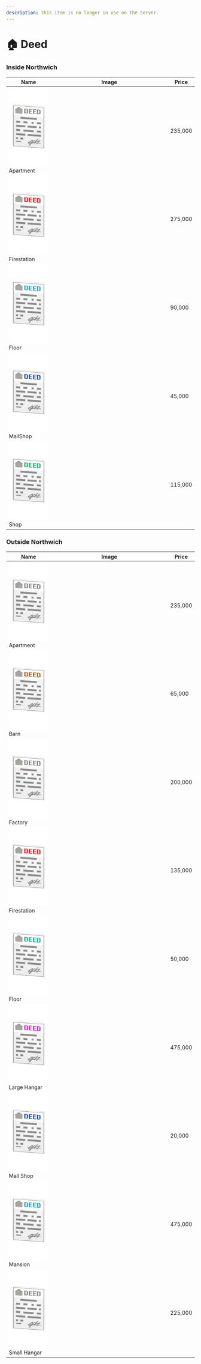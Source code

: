 ```yaml
---
description: This item is no longer in use on the server.
---
```


# 🏠 Deed

### Inside Northwich

<table><thead><tr><th width="132.33333333333331">Name</th><th width="493">Image</th><th>Price</th></tr></thead><tbody><tr><td><img src="../../.gitbook/assets/Apartment_11000 (1).png" alt="">Apartment</td><td></td><td>235,000</td></tr><tr><td><img src="../../.gitbook/assets/FireStation_11001.png" alt="">Firestation</td><td></td><td>275,000</td></tr><tr><td><img src="../../.gitbook/assets/Floor_11002.png" alt="">Floor</td><td></td><td>90,000</td></tr><tr><td><img src="../../.gitbook/assets/MallShop_11016 (1).png" alt="">MallShop</td><td></td><td>45,000</td></tr><tr><td><img src="../../.gitbook/assets/Shop_11004.png" alt="">Shop</td><td></td><td>115,000</td></tr></tbody></table>

### Outside Northwich

<table><thead><tr><th width="132.33333333333331">Name</th><th width="494">Image</th><th>Price</th></tr></thead><tbody><tr><td><img src="../../.gitbook/assets/Apartment_11010 (2).png" alt="">Apartment</td><td></td><td>235,000</td></tr><tr><td><img src="../../.gitbook/assets/Barn_11011.png" alt="">Barn</td><td></td><td>65,000</td></tr><tr><td><img src="../../.gitbook/assets/Factory_11012.png" alt="">Factory</td><td></td><td>200,000</td></tr><tr><td><img src="../../.gitbook/assets/FireStation_11013.png" alt="">Firestation</td><td></td><td>135,000</td></tr><tr><td><img src="../../.gitbook/assets/Floor_11014.png" alt="">Floor</td><td></td><td>50,000</td></tr><tr><td><img src="../../.gitbook/assets/LargeHangar_11015.png" alt="">Large Hangar</td><td></td><td>475,000</td></tr><tr><td><img src="../../.gitbook/assets/MallShop_11016 (2).png" alt="">Mall Shop</td><td></td><td>20,000</td></tr><tr><td><img src="../../.gitbook/assets/Mansion_11018.png" alt="">Mansion</td><td></td><td>475,000</td></tr><tr><td><img src="../../.gitbook/assets/SmallHangar_11017.png" alt="">Small Hangar</td><td></td><td>225,000</td></tr></tbody></table>
